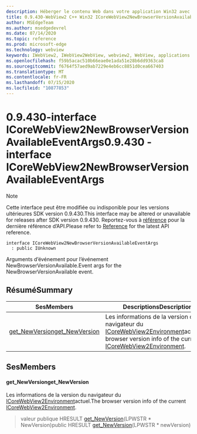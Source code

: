 ```yaml
---
description: Héberger le contenu Web dans votre application Win32 avec le contrôle Microsoft Edge WebView2
title: 0.9.430-WebView2 C++ Win32 ICoreWebView2NewBrowserVersionAvailableEventArgs
author: MSEdgeTeam
ms.author: msedgedevrel
ms.date: 07/14/2020
ms.topic: reference
ms.prod: microsoft-edge
ms.technology: webview
keywords: IWebView2, IWebView2WebView, webview2, WebView, applications Win32, Win32, Edge, ICoreWebView2, ICoreWebView2Host, contrôle de navigateur, html Edge
ms.openlocfilehash: f59b5acac510b66eae0e1ada51e28b6dd9363ca8
ms.sourcegitcommit: f6764f57aed9ab7229e4eb6cc8851d0cea667403
ms.translationtype: MT
ms.contentlocale: fr-FR
ms.lasthandoff: 07/15/2020
ms.locfileid: "10877853"
---
```

# <span data-ttu-id="c15b6-104">0.9.430-interface ICoreWebView2NewBrowserVersionAvailableEventArgs</span><span class="sxs-lookup"><span data-stu-id="c15b6-104">0.9.430 - interface ICoreWebView2NewBrowserVersionAvailableEventArgs</span></span> 

> [!NOTE]
> <span data-ttu-id="c15b6-105">Cette interface peut être modifiée ou indisponible pour les versions ultérieures SDK version 0.9.430.</span><span class="sxs-lookup"><span data-stu-id="c15b6-105">This interface may be altered or unavailable for releases after SDK version 0.9.430.</span></span> <span data-ttu-id="c15b6-106">Reportez-vous à [référence](../../../webview2-api-reference.md) pour la dernière référence d’API.</span><span class="sxs-lookup"><span data-stu-id="c15b6-106">Please refer to [Reference](../../../webview2-api-reference.md) for the latest API reference.</span></span>

```
interface ICoreWebView2NewBrowserVersionAvailableEventArgs
  : public IUnknown
```

<span data-ttu-id="c15b6-107">Arguments d’événement pour l’événement NewBrowserVersionAvailable.</span><span class="sxs-lookup"><span data-stu-id="c15b6-107">Event args for the NewBrowserVersionAvailable event.</span></span>

## <span data-ttu-id="c15b6-108">Résumé</span><span class="sxs-lookup"><span data-stu-id="c15b6-108">Summary</span></span>

 <span data-ttu-id="c15b6-109">Ses</span><span class="sxs-lookup"><span data-stu-id="c15b6-109">Members</span></span>                        | <span data-ttu-id="c15b6-110">Descriptions</span><span class="sxs-lookup"><span data-stu-id="c15b6-110">Descriptions</span></span>
--------------------------------|---------------------------------------------
[<span data-ttu-id="c15b6-111">get_NewVersion</span><span class="sxs-lookup"><span data-stu-id="c15b6-111">get_NewVersion</span></span>](#get_newversion) | <span data-ttu-id="c15b6-112">Les informations de la version du navigateur du [ICoreWebView2Environment](ICoreWebView2Environment.md)actuel.</span><span class="sxs-lookup"><span data-stu-id="c15b6-112">The browser version info of the current [ICoreWebView2Environment](ICoreWebView2Environment.md).</span></span>

## <span data-ttu-id="c15b6-113">Ses</span><span class="sxs-lookup"><span data-stu-id="c15b6-113">Members</span></span>

#### <span data-ttu-id="c15b6-114">get_NewVersion</span><span class="sxs-lookup"><span data-stu-id="c15b6-114">get_NewVersion</span></span> 

<span data-ttu-id="c15b6-115">Les informations de la version du navigateur du [ICoreWebView2Environment](ICoreWebView2Environment.md)actuel.</span><span class="sxs-lookup"><span data-stu-id="c15b6-115">The browser version info of the current [ICoreWebView2Environment](ICoreWebView2Environment.md).</span></span>

> <span data-ttu-id="c15b6-116">valeur publique HRESULT [get_NewVersion](#get_newversion)(LPWSTR \* NewVersion)</span><span class="sxs-lookup"><span data-stu-id="c15b6-116">public HRESULT [get_NewVersion](#get_newversion)(LPWSTR \* newVersion)</span></span>

